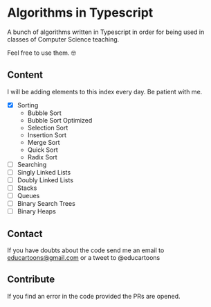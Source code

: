 # Algorithms in Typescript

A bunch of algorithms written in Typescript in order for being used in classes of Computer Science teaching.

Feel free to use them. 🤓

## Content

I will be adding elements to this index every day. Be patient with me.

- [x] Sorting
  - Bubble Sort
  - Bubble Sort Optimized
  - Selection Sort
  - Insertion Sort
  - Merge Sort
  - Quick Sort
  - Radix Sort
- [ ] Searching
- [ ] Singly Linked Lists
- [ ] Doubly Linked Lists
- [ ] Stacks
- [ ] Queues
- [ ] Binary Search Trees
- [ ] Binary Heaps

## Contact

If you have doubts about the code send me an email to educartoons@gmail.com or a tweet to @educartoons

## Contribute

If you find an error in the code provided the PRs are opened.
